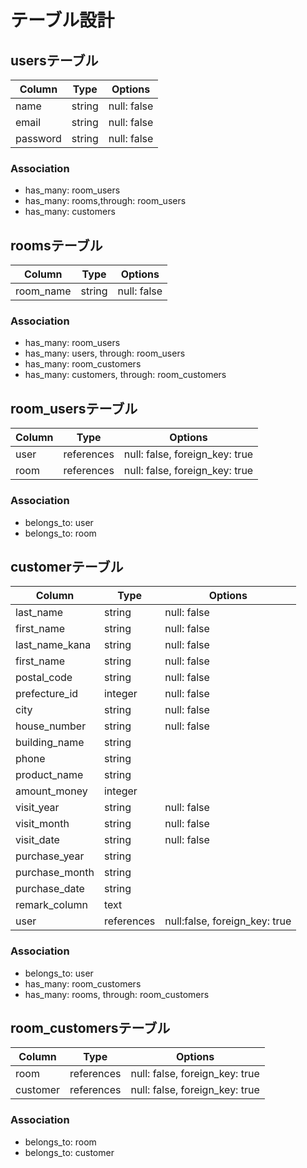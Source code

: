 # テーブル設計

## usersテーブル

| Column    | Type         | Options             |
| --------- | ------------ | ------------------- |
| name      | string       | null: false         |
| email     | string       | null: false         |
| password  | string       | null: false         |

### Association
- has_many: room_users
- has_many: rooms,through: room_users
- has_many: customers

## roomsテーブル

| Column    | Type         | Options             |
| --------- | ------------ | ------------------- |
| room_name | string       | null: false         |

### Association
- has_many: room_users
- has_many: users, through: room_users
- has_many: room_customers
- has_many: customers, through: room_customers

## room_usersテーブル

| Column    | Type         | Options                        |
| --------- | ------------ | ------------------------------ |
| user      | references   | null: false, foreign_key: true |
| room      | references   | null: false, foreign_key: true |

### Association
- belongs_to: user
- belongs_to: room

## customerテーブル

| Column        | Type         | Options                        |
| ------------- | ------------ | ------------------------------ |
| last_name     | string       | null: false                    |
| first_name    | string       | null: false                    |
| last_name_kana| string       | null: false                    |
| first_name    | string       | null: false                    |
| postal_code   | string       | null: false                    |
| prefecture_id | integer      | null: false                    |
| city          | string       | null: false                    |
| house_number  | string       | null: false                    |
| building_name | string       |                                |
| phone         | string       |                                |
| product_name  | string       |                                |
| amount_money  | integer      |                                |
| visit_year    | string       | null: false                    |
| visit_month   | string       | null: false                    |
| visit_date    | string       | null: false                    |
| purchase_year | string       |                                |
| purchase_month| string       |                                |
| purchase_date | string       |                                |
| remark_column | text         |                                |
| user          | references   | null:false, foreign_key: true  |

### Association

- belongs_to: user
- has_many: room_customers
- has_many: rooms, through: room_customers

## room_customersテーブル

| Column        | Type         | Options                        |
| ------------- | ------------ | ------------------------------ |
| room          | references   | null: false, foreign_key: true |
| customer      | references   | null: false, foreign_key: true |

### Association

- belongs_to: room
- belongs_to: customer



